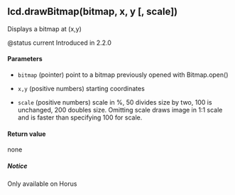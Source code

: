 <!-- This file was generated by the script. Do not edit it, any changes will be lost! -->

## lcd.drawBitmap(bitmap, x, y [, scale])



Displays a bitmap at (x,y)

@status current Introduced in 2.2.0


#### Parameters

* `bitmap` (pointer) point to a bitmap previously opened with Bitmap.open()

* `x,y` (positive numbers) starting coordinates

* `scale` (positive numbers) scale in %, 50 divides size by two, 100 is unchanged, 200 doubles size.
Omitting scale draws image in 1:1 scale and is faster than specifying 100 for scale.



#### Return value

none

##### Notice
Only available on Horus


